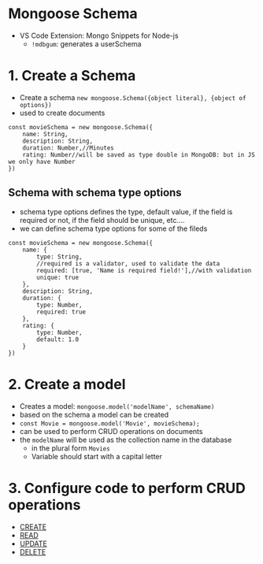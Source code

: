 # Mongoose Schema
- VS Code Extension: Mongo Snippets for Node-js
    - `!mdbgum`: generates a userSchema

    
# 1. Create a Schema
- Create a schema `new mongoose.Schema({object literal}, {object of options})`
- used to create documents
```
const movieSchema = new mongoose.Schema({
    name: String,
    description: String,
    duration: Number,//Minutes
    rating: Number//will be saved as type double in MongoDB: but in JS we only have Number
})

```


## Schema with schema type options
- schema type options defines the type, default value, if the field is required or not, if the field should be unique, etc....
- we can define schema type options for some of the fileds
```
const movieSchema = new mongoose.Schema({
    name: {
        type: String,
        //required is a validator, used to validate the data
        required: [true, 'Name is required field!'],//with validation
        unique: true
    },
    description: String,
    duration: {
        type: Number,
        required: true
    },
    rating: {
        type: Number,
        default: 1.0
    }
})
```


# 2. Create a model 
- Creates a model: `mongoose.model('modelName', schemaName)`
- based on the schema a model can be created
- `const Movie = mongoose.model('Movie', movieSchema);`
- can be used to perform CRUD operations on documents
- the `modelName` will be used as the collection name in the database
    - in the plural form `Movies` 
    - Variable should start with a capital letter

# 3. Configure code to perform CRUD operations
- [CREATE](./CRUD/CREATE.md)
- [READ](./CRUD/READ.md)
- [UPDATE](./CRUD/UPDATE.md)
- [DELETE](./CRUD/DELETE.md)